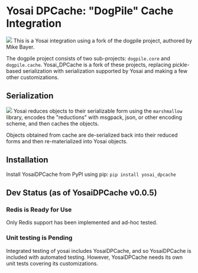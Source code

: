 
# Yosai DPCache:  "DogPile" Cache Integration

![](https://github.com/YosaiProject/yosai/tree/master/doc/docs/img/cache_bw.png)
This is a Yosai integration using a fork of the dogpile project, authored by Mike Bayer. 

The dogpile project consists of two sub-projects:  ``dogpile.core`` and ``dogpile.cache``.
Yosai_DPCache is a fork of these projects, replacing pickle-based serialization with
serialization supported by Yosai and making a few other customizations.

## Serialization

![](https://github.com/YosaiProject/yosai/tree/master/doc/docs/img/serialization_process.png)
Yosai reduces objects to their serializable form using the ``marshmallow`` library, 
encodes the "reductions" with msgpack, json, or other encoding scheme, and then caches
the objects.  

Objects obtained from cache are de-serialized back into their reduced forms and then 
re-materialized into Yosai objects. 


## Installation

Install YosaiDPCache from PyPI using pip: ``pip install yosai_dpcache``


## Dev Status (as of YosaiDPCache v0.0.5)

### Redis is Ready for Use

Only Redis support has been implemented and ad-hoc tested.

### Unit testing is Pending

Integrated testing of yosai includes YosaiDPCache, and so YosaiDPCache
is included with automated testing.  However, YosaiDPCache needs its own
unit tests covering its customizations.

